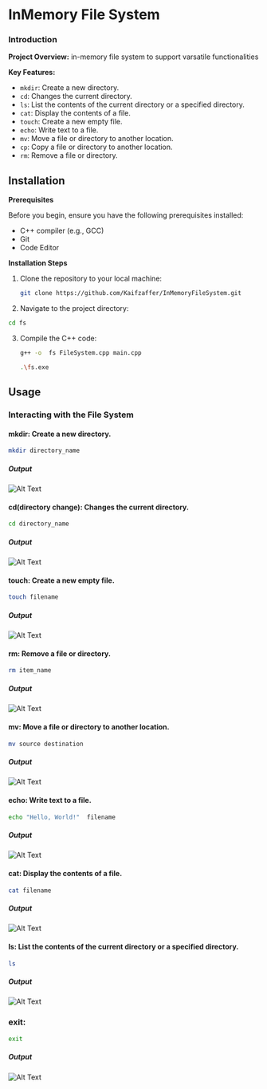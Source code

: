 # InMemory File System
### Introduction
**Project Overview:**
in-memory file system to support varsatile functionalities

**Key Features:**
- `mkdir`: Create a new directory.
- `cd`: Changes the current directory.
- `ls`: List the contents of the current directory or a specified directory.
- `cat`: Display the contents of a file.
- `touch`: Create a new empty file.
- `echo`: Write text to a file.
- `mv`: Move a file or directory to another location.
- `cp`: Copy a file or directory to another location.
- `rm`: Remove a file or directory.


## Installation


**Prerequisites**

Before you begin, ensure you have the following prerequisites installed:

- C++ compiler (e.g., GCC)
- Git
- Code Editor
  
  
**Installation Steps**
  
1. Clone the repository to your local machine:

   ```bash
   git clone https://github.com/Kaifzaffer/InMemoryFileSystem.git
   ```
2. Navigate to the project directory:
   
  ```bash
  cd fs
   ```
3. Compile the C++ code:
   ```bash
   g++ -o  fs FileSystem.cpp main.cpp
   ```
   
   ```bash
   .\fs.exe
   ```

## Usage

### Interacting with the File System
#### mkdir: Create a new directory.
  
  ```bash
  mkdir directory_name
   ```
##### Output

 ![Alt Text](https://drive.google.com/uc?id=1oKQmzW0QCr_VeTkHU55JPOhyhlqx08M6)

#### cd(directory change): Changes the current directory.
  
  ```bash
  cd directory_name
   ```
##### Output

 ![Alt Text](https://drive.google.com/uc?id=1G0_Xgi8oSstOjzvmW-yFRccT0R0FUFAt)

 #### touch: Create a new empty file.
  
  ```bash
  touch filename
   ```
##### Output

 ![Alt Text](https://drive.google.com/uc?id=102bn8rn7332DnCcU1A38yqvGfbhO4Fxz)

 #### rm: Remove a file or directory.
  
  ```bash
 rm item_name
   ```
##### Output

 ![Alt Text](https://drive.google.com/uc?id=1_TN1n4jyl7_S0oYptbCQPmsU_l_HSy_S)


 #### mv: Move a file or directory to another location.
  
  ```bash
 mv source destination
   ```
##### Output

 ![Alt Text](https://drive.google.com/uc?id=1O5a3cO6D6Nq1LTTj9_rutlSclXfTedls)

 #### echo: Write text to a file.
  
  ```bash
 echo "Hello, World!"  filename
   ```
##### Output

 ![Alt Text](https://drive.google.com/uc?id=1X5dBrK1v4ti_YtJ0CjyVI6Kl_ZGNArJj)

  #### cat: Display the contents of a file.
  
  ```bash
 cat filename
   ```
##### Output

 ![Alt Text](https://drive.google.com/uc?id=1ez3drtbjCQKJPNnsRnXs5_Pj6xcgKwoz)
 
#### ls: List the contents of the current directory or a specified directory.
  
  ```bash
 ls
   ```
##### Output

 ![Alt Text](https://drive.google.com/uc?id=1eqUWWDzp_sPOpN0V89n3F_gpQfouOqoP)
 
  ### exit:
  ```bash
 exit
   ```
##### Output

 ![Alt Text](https://drive.google.com/uc?id=1GGLy6_w0Q6TzyfS2rh3xZClY8a6TfCYq)
